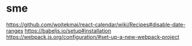 # sme

https://github.com/wojtekmaj/react-calendar/wiki/Recipes#disable-date-ranges
https://babeljs.io/setup#installation
https://webpack.js.org/configuration/#set-up-a-new-webpack-project

